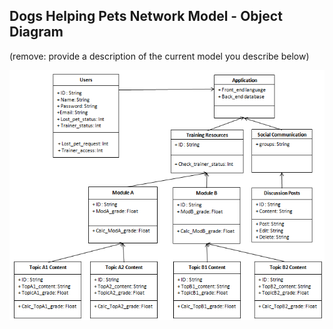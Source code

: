 ## Dogs Helping Pets Network Model - Object Diagram

(remove: provide a description of the current model you describe below)

![Object Diagram](../images/Objects_Diagram.PNG)
